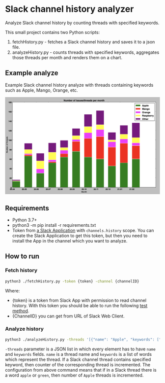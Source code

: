 # Slack channel history analyzer
Analyze Slack channel history by counting threads with specified keywords.

This small project contains two Python scripts:
1. fetchHistory.py - fetches a Slack channel history and saves it to a json file.
2. analyzeHistory.py - counts threads with specified keywords, aggregates those threads per month and renders them on a chart.

## Example analyze

Example Slack channel history analyze with threads containing keywords such as Apple, Mango, Orange, etc.

![alt text](analyze-example.png "Example of Slack channel history analyze")

## Requirements

* Python 3.7+
* python3 -m pip install -r requirements.txt
* Token from [a Slack Application](https://api.slack.com/apps) with `channels.history` scope.
  You can create the Slack Application to get this token, but then you need to install the App in the channel which you want to analyze.

## How to run

### Fetch history

```bash
python3 ./fetchHistory.py -token {token} -channel {channelID} 
```
Where:

- {token} is a token from Slack App with permission to read channel history.
  With this token you should be able to run the following [test method](https://api.slack.com/methods/conversations.history/test).
- {ChannelID} you can get from URL of Slack Web Client. 

### Analyze history

```bash
python3 ./analyzeHistory.py -threads '[{"name": "Apple", "keywords": ["apple", "green"], "color": "#008000", "debug": false}, {"name": "Mango", "keywords": ["mango", "yellow"], "color": "#FF0000"}]'
```
`-threads` parameter is a JSON list in which every element has to have `name` and `keywords` fields.
`name` is a thread name and `keywords` is a list of words which represent the thread.
If a Slack channel thread contains specified keyword, then counter of the corresponding thread is incremented.
The configuration from above command means that if in a Slack thread there is a word `apple` or `green`,
then number of `Apple` threads is incremented.
